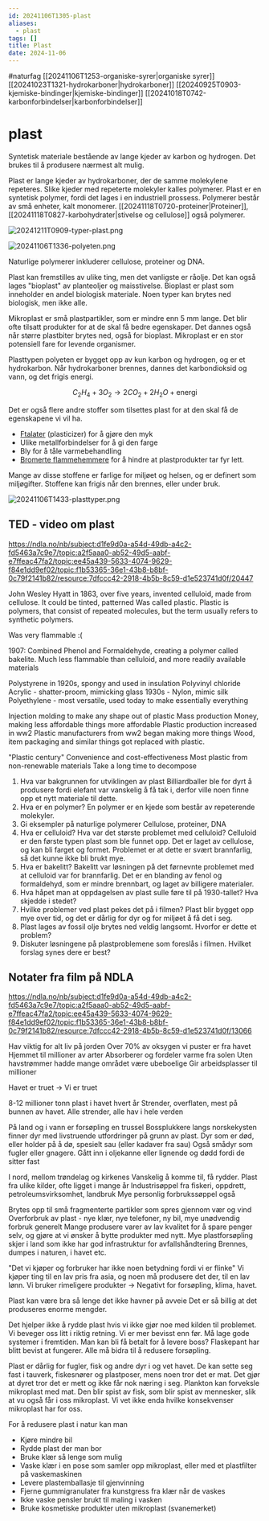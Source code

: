 ```yaml
---
id: 20241106T1305-plast
aliases:
  - plast
tags: []
title: Plast
date: 2024-11-06
---
```


#naturfag [[20241106T1253-organiske-syrer|organiske syrer]] [[20241023T1321-hydrokarboner|hydrokarboner]] [[20240925T0903-kjemiske-bindinger|kjemiske-bindinger]] [[20241018T0742-karbonforbindelser|karbonforbindelser]]

# plast

Syntetisk materiale bestående av lange kjeder av karbon og hydrogen. Det brukes til å produsere nærmest alt mulig.

Plast er lange kjeder av hydrokarboner, der de samme molekylene repeteres. Slike kjeder med repeterte molekyler kalles polymerer. Plast er en syntetisk polymer, fordi det lages i en industriell prossess.
Polymerer består av små enheter, kalt monomerer. [[20241118T0720-proteiner|Proteiner]], [[20241118T0827-karbohydrater|stivelse og cellulose]] også polymerer.

![20241211T0909-typer-plast.png](Assets/20241211T0909-typer-plast.png)

![20241106T1336-polyeten.png](Assets/20241106T1336-polyeten.png)

Naturlige polymerer inkluderer cellulose, proteiner og DNA.

Plast kan fremstilles av ulike ting, men det vanligste er råolje. Det kan også lages "bioplast" av planteoljer og maisstivelse. Bioplast er plast som inneholder en andel biologisk materiale. Noen typer kan brytes ned biologisk, men ikke alle.

Mikroplast er små plastpartikler, som er mindre enn 5 mm lange. Det blir ofte tilsatt produkter for at de skal få bedre egenskaper. Det dannes også når større plastbiter brytes ned, også for bioplast. Mikroplast er en stor potensiell fare for levende organismer.

Plasttypen polyeten er bygget opp av kun karbon og hydrogen, og er et hydrokarbon. Når hydrokarboner brennes, dannes det karbondioksid og vann, og det frigis energi.

$$
C_2H_4 + 3O_2 \to 2CO_2 + 2H_2O + \text{energi}
$$

Det er også flere andre stoffer som tilsettes plast for at den skal få de egenskapene vi vil ha.

- [Ftalater](https://en.wikipedia.org/wiki/Plasticizer) (plasticizer) for å gjøre den myk
- Ulike metallforbindelser for å gi den farge
- Bly for å tåle varmebehandling
- [Bromerte flammehemmere](https://no.wikipedia.org/wiki/Bromerte_flammehemmere) for å hindre at plastprodukter tar fyr lett.

Mange av disse stoffene er farlige for miljøet og helsen, og er definert som miljøgifter. Stoffene kan frigis når den brennes, eller under bruk.

![20241106T1433-plasttyper.png](Assets/20241106T1433-plasttyper.png)

## TED - video om plast

https://ndla.no/nb/subject:d1fe9d0a-a54d-49db-a4c2-fd5463a7c9e7/topic:a2f5aaa0-ab52-49d5-aabf-e7ffeac47fa2/topic:ee45a439-5633-4074-9629-f84e1dd9ef02/topic:f1b53365-36e1-43b8-b8bf-0c79f2141b82/resource:7dfccc42-2918-4b5b-8c59-d1e523741d0f/20447

John Wesley Hyatt in 1863, over five years, invented celluloid, made from cellulose.
It could be tinted, patterned
Was called plastic. Plastic is polymers, that consist of repeated molecules, but the term usually refers to synthetic polymers.

Was very flammable :(

1907: Combined Phenol and Formaldehyde, creating a polymer called bakelite. Much less flammable than celluloid, and more readily available materials

Polystyrene in 1920s, spongy and used in insulation
Polyvinyl chloride
Acrylic - shatter-proom, mimicking glass
1930s - Nylon, mimic silk
Polyethylene - most versatile, used today to make essentially everything

Injection molding to make any shape out of plastic
Mass production
Money, making less affordable things more affordable
Plastic production increased in ww2
Plastic manufacturers from ww2 began making more things
Wood, item packaging and similar things got replaced with plastic.

"Plastic century"
Convenience and cost-effectiveness
Most plastic from non-renewable materials
Take a long time to decompose

1. Hva var bakgrunnen for utviklingen av plast
   Billiardballer ble for dyrt å produsere fordi elefant var vanskelig å få tak i, derfor ville noen finne opp et nytt materiale til dette.
2. Hva er en polymer?
   En polymer er en kjede som består av repeterende molekyler.
3. Gi eksempler på naturlige polymerer
   Cellulose, proteiner, DNA
4. Hva er celluloid? Hva var det største problemet med celluloid?
   Celluloid er den første typen plast som ble funnet opp. Det er laget av cellulose, og kan bli farget og formet. Problemet er at dette er svært brannfarlig, så det kunne ikke bli brukt mye.
5. Hva er bakelitt?
   Bakelitt var løsningen på det førnevnte problemet med at celluloid var for brannfarlig. Det er en blanding av fenol og formaldehyd, som er mindre brennbart, og laget av billigere materialer.
6. Hva håpet man at oppdagelsen av plast sulle føre til på 1930-tallet? Hva skjedde i stedet?
7. Hvilke problemer ved plast pekes det på i filmen?
   Plast blir bygget opp mye over tid, og det er dårlig for dyr og for miljøet å få det i seg.
8. Plast lages av fossil olje brytes ned veldig langsomt. Hvorfor er dette et problem?
9. Diskuter løsningene på plastproblemene som foreslås i filmen. Hvilket forslag synes dere er best?

## Notater fra film på NDLA

https://ndla.no/nb/subject:d1fe9d0a-a54d-49db-a4c2-fd5463a7c9e7/topic:a2f5aaa0-ab52-49d5-aabf-e7ffeac47fa2/topic:ee45a439-5633-4074-9629-f84e1dd9ef02/topic:f1b53365-36e1-43b8-b8bf-0c79f2141b82/resource:7dfccc42-2918-4b5b-8c59-d1e523741d0f/13066

Hav viktig for alt liv på jorden
Over 70% av oksygen vi puster er fra havet
Hjemmet til millioner av arter
Absorberer og fordeler varme fra solen
Uten havstrømmer hadde mange området være ubeboelige
Gir arbeidsplasser til millioner

Havet er truet -> Vi er truet

8-12 millioner tonn plast i havet hvert år
Strender, overflaten, mest på bunnen av havet.
Alle strender, alle hav i hele verden

På land og i vann er forsøpling en trussel
Bossplukkere langs norskekysten finner dyr med livstruende utfordringer på grunn av plast.
Dyr som er død, eller holder på å dø, spesielt sau (eller kadaver fra sau)
Også smådyr som fugler eller gnagere. Gått inn i oljekanne eller lignende og dødd fordi de sitter fast

I nord, mellom trøndelag og kirkenes
Vanskelig å komme til, få rydder.
Plast fra ulike kilder, ofte ligget i mange år
Industrisøppel fra fiskeri, oppdrett, petroleumsvirksomhet, landbruk
Mye personlig forbrukssøppel også

Brytes opp til små fragmenterte partikler som spres gjennom vær og vind
Overforbruk av plast - nye klær, nye telefoner, ny bil, mye unødvendig forbruk generelt
Mange produsere varer av lav kvalitet for å spare penger selv, og gjøre at vi ønsker å bytte produkter med nytt.
Mye plastforsøpling skjer i land som ikke har god infrastruktur for avfallshåndtering
Brennes, dumpes i naturen, i havet etc.

"Det vi kjøper og forbruker har ikke noen betydning fordi vi er flinke"
Vi kjøper ting til en lav pris fra asia, og noen må produsere det der, til en lav lønn.
Vi bruker rimeligere produkter -> Negativt for forsøpling, klima, havet.

Plast kan være bra så lenge det ikke havner på avveie
Det er så billig at det produseres enorme mengder.

Det hjelper ikke å rydde plast hvis vi ikke gjør noe med kilden til problemet.
Vi beveger oss litt i riktig retning. Vi er mer bevisst enn før.
Må lage gode systemer i fremtiden.
Man kan bli få betalt for å levere boss?
Flaskepant har blitt bevist at fungerer.
Alle må bidra til å redusere forsøpling.

Plast er dårlig for fugler, fisk og andre dyr i og vet havet. De kan sette seg fast i tauverk, fiskesnører og plastposer, mens noen tror det er mat. Det gjør at dyret tror det er mett og ikke får nok næring i seg.
Plankton kan forveksle mikroplast med mat. Den blir spist av fisk, som blir spist av mennesker, slik at vu også får i oss mikroplast.
Vi vet ikke enda hvilke konsekvenser mikroplast har for oss.

For å redusere plast i natur kan man

- Kjøre mindre bil
- Rydde plast der man bor
- Bruke klær så lenge som mulig
- Vaske klær i en pose som samler opp mikroplast, eller med et plastfilter på vaskemaskinen
- Levere plastemballasje til gjenvinning
- Fjerne gummigranulater fra kunstgress fra klær når de vaskes
- Ikke vaske pensler brukt til maling i vasken
- Bruke kosmetiske produkter uten mikroplast (svanemerket)
